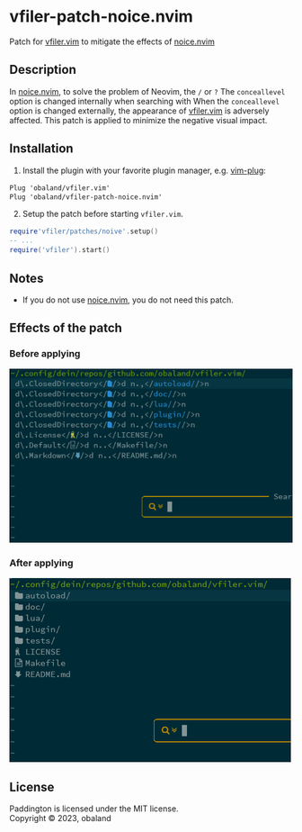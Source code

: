 # vfiler-patch-noice.nvim
Patch for [vfiler.vim](https://github.com/obaland/vfiler.vim) to mitigate the effects of [noice.nvim](https://github.com/folke/noice.nvim)

## Description
In [noice.nvim](https://github.com/folke/noice.nvim), to solve the problem of Neovim, the `/` or `?` The `conceallevel` option is changed internally when searching with
When the `conceallevel` option is changed externally, the appearance of [vfiler.vim](https://github.com/obaland/vfiler.vim) is adversely affected.
This patch is applied to minimize the negative visual impact.

## Installation
1. Install the plugin with your favorite plugin manager, e.g. [vim-plug](https://github.com/junegunn/vim-plug):
```vim
Plug 'obaland/vfiler.vim'
Plug 'obaland/vfiler-patch-noice.nvim'
```
2. Setup the patch before starting `vfiler.vim`.
```lua
require'vfiler/patches/noive'.setup()
-- ...
require('vfiler').start()
```

## Notes
- If you do not use [noice.nvim](https://github.com/folke/noice.nvim), you do not need this patch.


## Effects of the patch
### Before applying
![before-applying](https://github.com/obaland/contents/blob/main/vfiler.vim/patches/noice/before-applying.png?raw=true)

### After applying
![after-applying](https://github.com/obaland/contents/blob/main/vfiler.vim/patches/noice/after-applying.png?raw=true)

## License
Paddington is licensed under the MIT license.  
Copyright © 2023, obaland
